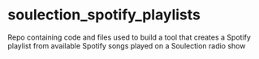 # soulection_spotify_playlists
Repo containing code and files used to build a tool that creates a Spotify playlist from available Spotify songs played on a Soulection radio show
